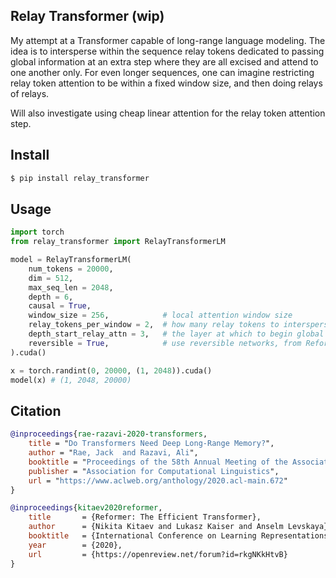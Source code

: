 ## Relay Transformer (wip)

My attempt at a Transformer capable of long-range language modeling. The idea is to intersperse within the sequence relay tokens dedicated to passing global information at an extra step where they are all excised and attend to one another only. For even longer sequences, one can imagine restricting relay token attention to be within a fixed window size, and then doing relays of relays.

Will also investigate using cheap linear attention for the relay token attention step.

## Install

```bash
$ pip install relay_transformer
```

## Usage

```python
import torch
from relay_transformer import RelayTransformerLM

model = RelayTransformerLM(
    num_tokens = 20000,
    dim = 512,
    max_seq_len = 2048,
    depth = 6,
    causal = True,
    window_size = 256,            # local attention window size
    relay_tokens_per_window = 2,  # how many relay tokens to intersperse within each local attention window
    depth_start_relay_attn = 3,   # the layer at which to begin global attention
    reversible = True,            # use reversible networks, from Reformer paper
).cuda()

x = torch.randint(0, 20000, (1, 2048)).cuda()
model(x) # (1, 2048, 20000)
```

## Citation

```bibtex
@inproceedings{rae-razavi-2020-transformers,
    title = "Do Transformers Need Deep Long-Range Memory?",
    author = "Rae, Jack  and Razavi, Ali",
    booktitle = "Proceedings of the 58th Annual Meeting of the Association for Computational Linguistics",
    publisher = "Association for Computational Linguistics",
    url = "https://www.aclweb.org/anthology/2020.acl-main.672"
}
```

```bibtex
@inproceedings{kitaev2020reformer,
    title       = {Reformer: The Efficient Transformer},
    author      = {Nikita Kitaev and Lukasz Kaiser and Anselm Levskaya},
    booktitle   = {International Conference on Learning Representations},
    year        = {2020},
    url         = {https://openreview.net/forum?id=rkgNKkHtvB}
}
```
